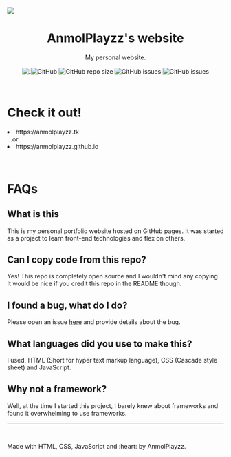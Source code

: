 <img src="https://user-images.githubusercontent.com/74979911/168560717-a6f392ce-d933-4e9a-9330-ab81a74a7060.png" align="center">
<h1 align="center" style="font-weight: bolder;">AnmolPlayzz's website</h2>
<p align="center">My personal website.</p>

<p align="center">
  <a href="https://discord.gg/c2ZTMHJ64E" target="_blank">
    <img src="https://img.shields.io/discord/843231619443982378?label=Discord&logo=Discord" align="center"  />
  </a>
  <img alt="GitHub" src="https://img.shields.io/github/license/anmolplayzz/anmolplayzz.github.io" align="center">
  <img alt="GitHub repo size" src="https://img.shields.io/github/repo-size/anmolplayzz/anmolplayzz.github.io" align="center">
  <img alt="GitHub issues" src="https://img.shields.io/github/issues-raw/anmolplayzz/anmolplayzz.github.io" align="center">
  <img alt="GitHub issues" src="https://img.shields.io/badge/Status-stable-green" align="center">


</p>
<br>

<h1>Check it out!</h1>
<li>https://anmolplayzz.tk</li>
...or
<li>https://anmolplayzz.github.io</li>

<br>
<br>



<h1>FAQs</h1>

<h2>What is this</h2>
<p>This is my personal portfolio website hosted on GitHub pages. It was started as a project to learn front-end technologies and flex on others.</p>

<h2>Can I copy code from this repo?</h2>
<p>Yes! This repo is completely open source and I wouldn't mind any copying. It would be nice if you credit this repo in the README though.</p>

<h2>I found a bug, what do I do?</h2>
<p>Please open an issue <a href="https://github.com/AnmolPlayzz/AnmolPlayzz.github.io/issues">here</a> and provide details about the bug.</p>

<h2>What languages did you use to make this?</h2>
<p>I used, HTML (Short for hyper text markup language), CSS (Cascade style sheet) and JavaScript.</p>

<h2>Why not a framework?</h1>
<p>Well, at the time I started this project, I barely knew about frameworks and found it overwhelming to use frameworks.</p>

---

<br>

<p>Made with HTML, CSS, JavaScript and :heart: by AnmolPlayzz. </p>
